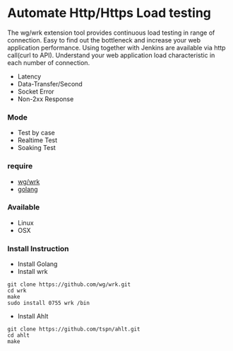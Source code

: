 ﻿# Automate Http/Https Load testing
The wg/wrk extension tool provides continuous load testing in range of connection. Easy to find out the bottleneck and increase your web application performance. Using together with Jenkins are available via http call(curl to API). Understand your web application load characteristic in each number of connection.

* Latency
* Data-Transfer/Second
* Socket Error
* Non-2xx Response

### Mode
* Test by case
* Realtime Test
* Soaking Test

### require
* [wg/wrk](https://github.com/wg/wrk)
* [golang](https://golang.org/)

### Available
* Linux
* OSX

### Install Instruction
* Install Golang
* Install wrk
```
git clone https://github.com/wg/wrk.git
cd wrk
make
sudo install 0755 wrk /bin
```
* Install Ahlt
```
git clone https://github.com/tspn/ahlt.git
cd ahlt
make
```
